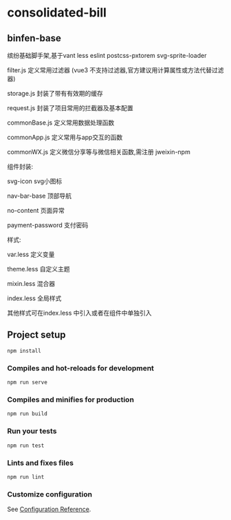 
# consolidated-bill

## binfen-base

缤纷基础脚手架,基于vant less eslint postcss-pxtorem svg-sprite-loader

filter.js 定义常用过滤器 (vue3 不支持过滤器,官方建议用计算属性或方法代替过滤器)

storage.js 封装了带有有效期的缓存

request.js 封装了项目常用的拦截器及基本配置

commonBase.js 定义常用数据处理函数

commonApp.js 定义常用与app交互的函数

commonWX.js 定义微信分享等与微信相关函数,需注册 jweixin-npm

组件封装:

svg-icon svg小图标

nav-bar-base 顶部导航

no-content 页面异常

payment-password 支付密码

样式:

var.less 定义变量

theme.less 自定义主题

mixin.less 混合器

index.less 全局样式

其他样式可在index.less 中引入或者在组件中单独引入

## Project setup

    npm install

### Compiles and hot-reloads for development

    npm run serve

### Compiles and minifies for production

    npm run build

### Run your tests

    npm run test

### Lints and fixes files

    npm run lint

### Customize configuration

See [Configuration Reference](https://cli.vuejs.org/config/).
